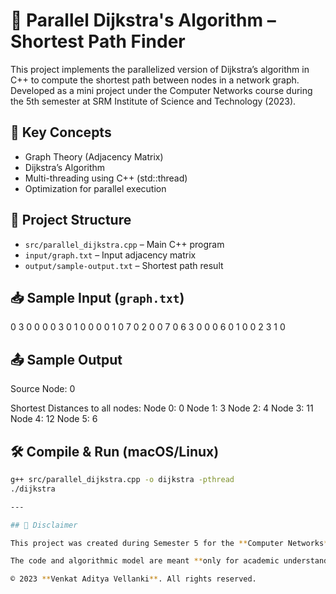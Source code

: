 # 🚀 Parallel Dijkstra's Algorithm – Shortest Path Finder

This project implements the parallelized version of Dijkstra’s algorithm in C++ to compute the shortest path between nodes in a network graph.  
Developed as a mini project under the Computer Networks course during the 5th semester at SRM Institute of Science and Technology (2023).

## 🧠 Key Concepts

- Graph Theory (Adjacency Matrix)
- Dijkstra’s Algorithm
- Multi-threading using C++ (std::thread)
- Optimization for parallel execution

## 📁 Project Structure

- `src/parallel_dijkstra.cpp` – Main C++ program
- `input/graph.txt` – Input adjacency matrix
- `output/sample-output.txt` – Shortest path result

## 📥 Sample Input (`graph.txt`)

0 3 0 0 0 0
3 0 1 0 0 0
0 1 0 7 0 2
0 0 7 0 6 3
0 0 0 6 0 1
0 0 2 3 1 0


## 📤 Sample Output

Source Node: 0

Shortest Distances to all nodes:
Node 0: 0
Node 1: 3
Node 2: 4
Node 3: 11
Node 4: 12
Node 5: 6


## 🛠 Compile & Run (macOS/Linux)

```bash
g++ src/parallel_dijkstra.cpp -o dijkstra -pthread
./dijkstra

---

## 📄 Disclaimer

This project was created during Semester 5 for the **Computer Networks** course. It demonstrates the concept of parallelization of Dijkstra’s shortest path algorithm using C++.

The code and algorithmic model are meant **only for academic understanding and simulation**. They are not optimized for deployment in critical network infrastructure or large-scale systems.

© 2023 **Venkat Aditya Vellanki**. All rights reserved.

